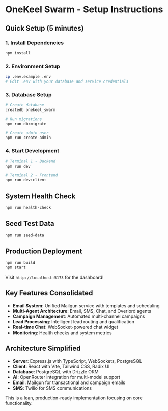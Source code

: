 # OneKeel Swarm - Setup Instructions

## Quick Setup (5 minutes)

### 1. Install Dependencies
```bash
npm install
```

### 2. Environment Setup
```bash
cp .env.example .env
# Edit .env with your database and service credentials
```

### 3. Database Setup
```bash
# Create database
createdb onekeel_swarm

# Run migrations
npm run db:migrate

# Create admin user
npm run create-admin
```

### 4. Start Development
```bash
# Terminal 1 - Backend
npm run dev

# Terminal 2 - Frontend  
npm run dev:client
```

## System Health Check
```bash
npm run health-check
```

## Seed Test Data
```bash
npm run seed-data
```

## Production Deployment
```bash
npm run build
npm start
```

Visit `http://localhost:5173` for the dashboard!

## Key Features Consolidated

- **Email System**: Unified Mailgun service with templates and scheduling
- **Multi-Agent Architecture**: Email, SMS, Chat, and Overlord agents
- **Campaign Management**: Automated multi-channel campaigns
- **Lead Processing**: Intelligent lead routing and qualification
- **Real-time Chat**: WebSocket-powered chat widget
- **Monitoring**: Health checks and system metrics

## Architecture Simplified

- **Server**: Express.js with TypeScript, WebSockets, PostgreSQL
- **Client**: React with Vite, Tailwind CSS, Radix UI
- **Database**: PostgreSQL with Drizzle ORM
- **AI**: OpenRouter integration for multi-model support
- **Email**: Mailgun for transactional and campaign emails
- **SMS**: Twilio for SMS communications

This is a lean, production-ready implementation focusing on core functionality.